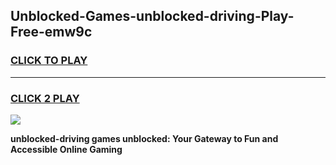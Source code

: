 
## Unblocked-Games-unblocked-driving-Play-Free-emw9c
<h3>
<a href="https://premium76.site?title=unblocked-driving&ref=12A">CLICK TO PLAY</a></h3>
<hr>

<h3>
<a href="https://premium76.site?title=unblocked-driving&ref=12A">CLICK 2 PLAY</a>
  
</h3>

<a href="https://premium76.site?title=unblocked-driving&ref=12A"><img src="https://clearcache.store/games.png"></a>


**unblocked-driving games unblocked: Your Gateway to Fun and Accessible Online Gaming**
